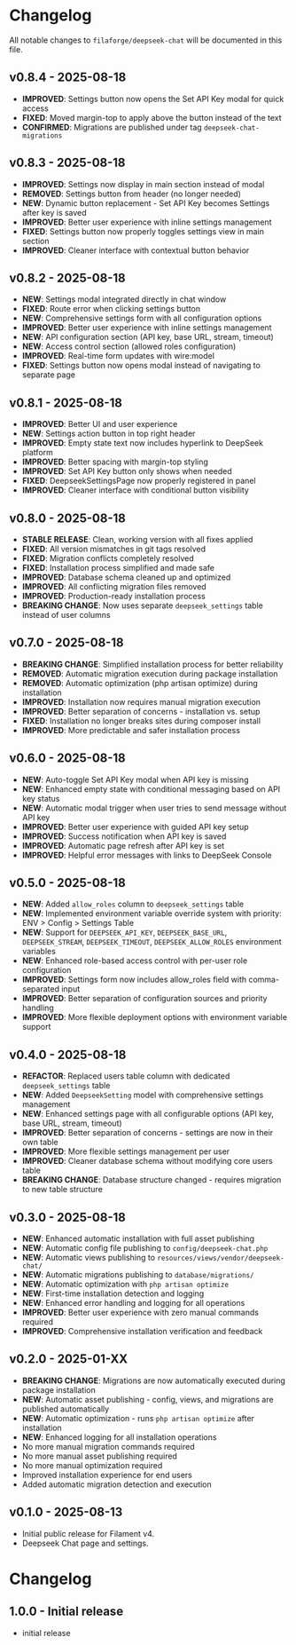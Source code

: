 # Changelog

All notable changes to `filaforge/deepseek-chat` will be documented in this file.

## v0.8.4 - 2025-08-18
- **IMPROVED**: Settings button now opens the Set API Key modal for quick access
- **FIXED**: Moved margin-top to apply above the button instead of the text
- **CONFIRMED**: Migrations are published under tag `deepseek-chat-migrations`

## v0.8.3 - 2025-08-18
- **IMPROVED**: Settings now display in main section instead of modal
- **REMOVED**: Settings button from header (no longer needed)
- **NEW**: Dynamic button replacement - Set API Key becomes Settings after key is saved
- **IMPROVED**: Better user experience with inline settings management
- **FIXED**: Settings button now properly toggles settings view in main section
- **IMPROVED**: Cleaner interface with contextual button behavior

## v0.8.2 - 2025-08-18
- **NEW**: Settings modal integrated directly in chat window
- **FIXED**: Route error when clicking settings button
- **NEW**: Comprehensive settings form with all configuration options
- **IMPROVED**: Better user experience with inline settings management
- **NEW**: API configuration section (API key, base URL, stream, timeout)
- **NEW**: Access control section (allowed roles configuration)
- **IMPROVED**: Real-time form updates with wire:model
- **FIXED**: Settings button now opens modal instead of navigating to separate page

## v0.8.1 - 2025-08-18
- **IMPROVED**: Better UI and user experience
- **NEW**: Settings action button in top right header
- **IMPROVED**: Empty state text now includes hyperlink to DeepSeek platform
- **IMPROVED**: Better spacing with margin-top styling
- **IMPROVED**: Set API Key button only shows when needed
- **FIXED**: DeepseekSettingsPage now properly registered in panel
- **IMPROVED**: Cleaner interface with conditional button visibility

## v0.8.0 - 2025-08-18
- **STABLE RELEASE**: Clean, working version with all fixes applied
- **FIXED**: All version mismatches in git tags resolved
- **FIXED**: Migration conflicts completely resolved
- **FIXED**: Installation process simplified and made safe
- **IMPROVED**: Database schema cleaned up and optimized
- **IMPROVED**: All conflicting migration files removed
- **IMPROVED**: Production-ready installation process
- **BREAKING CHANGE**: Now uses separate `deepseek_settings` table instead of user columns

## v0.7.0 - 2025-08-18
- **BREAKING CHANGE**: Simplified installation process for better reliability
- **REMOVED**: Automatic migration execution during package installation
- **REMOVED**: Automatic optimization (php artisan optimize) during installation
- **IMPROVED**: Installation now requires manual migration execution
- **IMPROVED**: Better separation of concerns - installation vs. setup
- **FIXED**: Installation no longer breaks sites during composer install
- **IMPROVED**: More predictable and safer installation process

## v0.6.0 - 2025-08-18
- **NEW**: Auto-toggle Set API Key modal when API key is missing
- **NEW**: Enhanced empty state with conditional messaging based on API key status
- **NEW**: Automatic modal trigger when user tries to send message without API key
- **IMPROVED**: Better user experience with guided API key setup
- **IMPROVED**: Success notification when API key is saved
- **IMPROVED**: Automatic page refresh after API key is set
- **IMPROVED**: Helpful error messages with links to DeepSeek Console

## v0.5.0 - 2025-08-18
- **NEW**: Added `allow_roles` column to `deepseek_settings` table
- **NEW**: Implemented environment variable override system with priority: ENV > Config > Settings Table
- **NEW**: Support for `DEEPSEEK_API_KEY`, `DEEPSEEK_BASE_URL`, `DEEPSEEK_STREAM`, `DEEPSEEK_TIMEOUT`, `DEEPSEEK_ALLOW_ROLES` environment variables
- **NEW**: Enhanced role-based access control with per-user role configuration
- **IMPROVED**: Settings form now includes allow_roles field with comma-separated input
- **IMPROVED**: Better separation of configuration sources and priority handling
- **IMPROVED**: More flexible deployment options with environment variable support

## v0.4.0 - 2025-08-18
- **REFACTOR**: Replaced users table column with dedicated `deepseek_settings` table
- **NEW**: Added `DeepseekSetting` model with comprehensive settings management
- **NEW**: Enhanced settings page with all configurable options (API key, base URL, stream, timeout)
- **IMPROVED**: Better separation of concerns - settings are now in their own table
- **IMPROVED**: More flexible settings management per user
- **IMPROVED**: Cleaner database schema without modifying core users table
- **BREAKING CHANGE**: Database structure changed - requires migration to new table structure

## v0.3.0 - 2025-08-18
- **NEW**: Enhanced automatic installation with full asset publishing
- **NEW**: Automatic config file publishing to `config/deepseek-chat.php`
- **NEW**: Automatic views publishing to `resources/views/vendor/deepseek-chat/`
- **NEW**: Automatic migrations publishing to `database/migrations/`
- **NEW**: Automatic optimization with `php artisan optimize`
- **NEW**: First-time installation detection and logging
- **NEW**: Enhanced error handling and logging for all operations
- **IMPROVED**: Better user experience with zero manual commands required
- **IMPROVED**: Comprehensive installation verification and feedback

## v0.2.0 - 2025-01-XX
- **BREAKING CHANGE**: Migrations are now automatically executed during package installation
- **NEW**: Automatic asset publishing - config, views, and migrations are published automatically
- **NEW**: Automatic optimization - runs `php artisan optimize` after installation
- **NEW**: Enhanced logging for all installation operations
- No more manual migration commands required
- No more manual asset publishing required
- No more manual optimization required
- Improved installation experience for end users
- Added automatic migration detection and execution

## v0.1.0 - 2025-08-13
- Initial public release for Filament v4.
- Deepseek Chat page and settings.
# Changelog

## 1.0.0 - Initial release

- initial release
